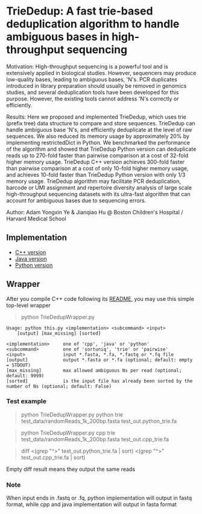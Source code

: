 # TrieDedup: A fast trie-based deduplication algorithm to handle ambiguous bases in high-throughput sequencing

Motivation: High-throughput sequencing is a powerful tool and is extensively applied in biological studies. However, sequencers may produce low-quality bases, leading to ambiguous bases, 'N's. PCR duplicates introduced in library preparation should usually be removed in genomics studies, and several deduplication tools have been developed for this purpose. However, the existing tools cannot address 'N's correctly or efficiently.

Results: Here we proposed and implemented TrieDedup, which uses trie (prefix tree) data structure to compare and store sequences. TrieDedup can handle ambiguous base 'N's, and efficiently deduplicate at the level of raw sequences. We also reduced its memory usage by approximately 20% by implementing restrictedDict in Python. We benchmarked the performance of the algorithm and showed that TrieDedup Python version can deduplicate reads up to 270-fold faster than pairwise comparison at a cost of 32-fold higher memory usage. TrieDedup C++ version achieves 300-fold faster than pairwise comparison at a cost of only 10-fold higher memory usage, and achieves 10-fold faster than TrieDedup Python version with only 1/3 memory usage. TrieDedup algorithm may facilitate PCR deduplication, barcode or UMI assignment and repertoire diversity analysis of large scale high-throughput sequencing datasets with its ultra-fast algorithm that can account for ambiguous bases due to sequencing errors.

Author: Adam Yongxin Ye & Jianqiao Hu @ Boston Children's Hospital / Harvard Medical School


## Implementation

- [C++ version](https://github.com/lolrenceH/TrieDedup/tree/master/Cpp)
- [Java version](https://github.com/lolrenceH/TrieDedup/tree/master/Java)
- [Python version](https://github.com/lolrenceH/TrieDedup/tree/master/Python)


## Wrapper

After you compile C++ code following its [README](https://github.com/lolrenceH/TrieDedup/tree/master/Cpp), you may use this simple top-level wrapper

> python TrieDedupWrapper.py
```
Usage: python this.py <implementation> <subcommand> <input>
	[output] [max_missing] [sorted]

<implementation>	 one of 'cpp', 'java' or 'python'
<subcommand>    	 one of 'sortuniq', 'trie' or 'pairwise'
<input>         	 input *.fasta, *.fa, *.fastq or *.fq file
[output]        	 output *.fasta or *.fa (optional; default: empty = STDOUT)
[max_missing]   	 max allowed ambiguous Ns per read (optional; default: 9999)
[sorted]        	 is the input file has already been sorted by the number of Ns (optional; default: False)
```

### Test example

> python TrieDedupWrapper.py python trie test_data/randomReads_1k_200bp.fasta test_out.python_trie.fa

> python TrieDedupWrapper.py cpp trie test_data/randomReads_1k_200bp.fasta test_out.cpp_trie.fa

> diff <(grep "^>" test_out.python_trie.fa | sort) <(grep "^>" test_out.cpp_trie.fa | sort)

Empty diff result means they output the same reads

### Note

When input ends in .fastq or .fq, python implementation will output in fastq format, while cpp and java implementation will output in fasta format


